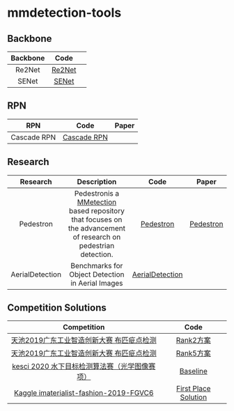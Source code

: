 # mmdetection-tools

## Backbone

| Backbone |                       Code                       |      |
| :------: | :----------------------------------------------: | ---- |
|  Re2Net  | [Re2Net](https://github.com/Res2Net/mmdetection) |      |
|  SENet   |   [SENet](https://github.com/jsnoc/pretrained)   |      |



## RPN

|     RPN     |                          Code                           | Paper |
| :---------: | :-----------------------------------------------------: | :---: |
| Cascade RPN | [Cascade RPN](https://github.com/thangvubk/Cascade-RPN) |       |



## Research

|    Research     |                         Description                          |                             Code                             |                         Paper                         |
| :-------------: | :----------------------------------------------------------: | :----------------------------------------------------------: | :---------------------------------------------------: |
|    Pedestron    | Pedestronis a [MMetection](https://github.com/open-mmlab/mmdetection) based repository that focuses on the advancement of research on pedestrian detection. |    [Pedestron](https://github.com/hasanirtiza/Pedestron)     | [Pedestron](https://128.84.21.199/pdf/2003.08799.pdf) |
| AerialDetection |       Benchmarks for Object Detection in Aerial Images       | [AerialDetection](https://github.com/dingjiansw101/AerialDetection) |                                                       |



##  Competition Solutions

|                         Competition                          |                             Code                             |
| :----------------------------------------------------------: | :----------------------------------------------------------: |
| [天池2019广东工业智造创新大赛 布匹疵点检测](https://tianchi.aliyun.com/competition/entrance/231748/introduction) | [Rank2方案](https://github.com/cizhenshi/TianchiGuangdong2019_2th) |
| [天池2019广东工业智造创新大赛 布匹疵点检测](https://tianchi.aliyun.com/competition/entrance/231748/introduction) | [Rank5方案](https://github.com/zhengye1995/Tianchi-2019-Guangdong-Intelligent-identification-of-cloth-defects-rank5 ) |
| [kesci 2020 水下目标检测算法赛（光学图像赛项）](https://www.kesci.com/home/competition/5e535a612537a0002ca864ac) | [Baseline]( https://github.com/zhengye1995/underwater-objection-detection ) |
| [Kaggle imaterialist-fashion-2019-FGVC6]( https://www.kaggle.com/c/imaterialist-fashion-2019-FGVC6) | [First Place Solution](https://github.com/amirassov/kaggle-imaterialist) |

